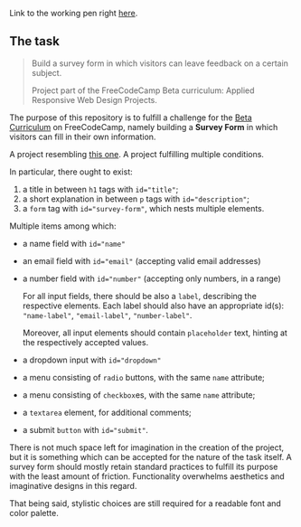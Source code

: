 Link to the working pen right [here](https://codepen.io/borntofrappe/full/qoWvxQ/).

## The task 

> Build a survey form in which visitors can leave feedback on a certain subject.
>
> Project part of the FreeCodeCamp Beta curriculum: Applied Responsive Web Design Projects.

The purpose of this repository is to fulfill a challenge for the [Beta Curriculum](beta.freecodecamp.org) on FreeCodeCamp, namely building a **Survey Form** in which visitors can fill in their own information.

A project resembling [this one](https://codepen.io/freeCodeCamp/full/VPaoNP). A project fulfilling multiple conditions.

In particular, there ought to exist:

1. a title in between `h1` tags with `id="title"`;
2. a short explanation in between `p` tags with `id="description"`;
3. a `form` tag with `id="survey-form"`, which nests multiple elements.

  Multiple items among which:

  - a name field with `id="name"`
  - an email field with `id="email"` (accepting valid email addresses)
  - a number field with `id="number"` (accepting only numbers, in a range)

    For all input fields, there should be also a `label`, describing the respective elements. Each label should also have an appropriate id(s): `"name-label"`, `"email-label"`, `"number-label"`.

    Moreover, all input elements should contain `placeholder` text, hinting at the respectively accepted values.

  - a dropdown input with `id="dropdown"`
  - a menu consisting of `radio` buttons, with the same `name` attribute;
  - a menu consisting of `checkbox`es, with the same `name` attribute;
  - a `textarea` element, for additional comments;
  - a submit `button` with `id="submit"`.


There is not much space left for imagination in the creation of the project, but it is something which can be accepted for the nature of the task itself. A survey form should mostly retain standard practices to fulfill its purpose with the least amount of friction. Functionality overwhelms aesthetics and imaginative designs in this regard.

That being said, stylistic choices are still required for a readable font and color palette.
